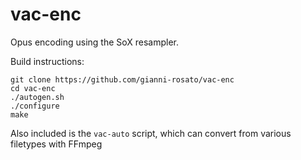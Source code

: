 # vac-enc

Opus encoding using the SoX resampler.

Build instructions:
```
git clone https://github.com/gianni-rosato/vac-enc
cd vac-enc
./autogen.sh
./configure
make
```
Also included is the `vac-auto` script, which can convert from various filetypes with FFmpeg